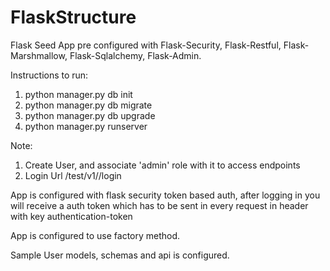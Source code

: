 # FlaskStructure

Flask Seed App pre configured with Flask-Security, Flask-Restful, Flask-Marshmallow, Flask-Sqlalchemy, Flask-Admin.

Instructions to run:

1. python manager.py db init
2. python manager.py db migrate
3. python manager.py db upgrade
4. python manager.py runserver

Note:

1. Create User, and associate 'admin' role with it to access endpoints
2. Login Url /test/v1//login

App is configured with flask security token based auth, after logging in you will receive a auth token
which has to be sent in every request in header with key authentication-token

App is configured to use factory method.

Sample User models, schemas and api is configured.

